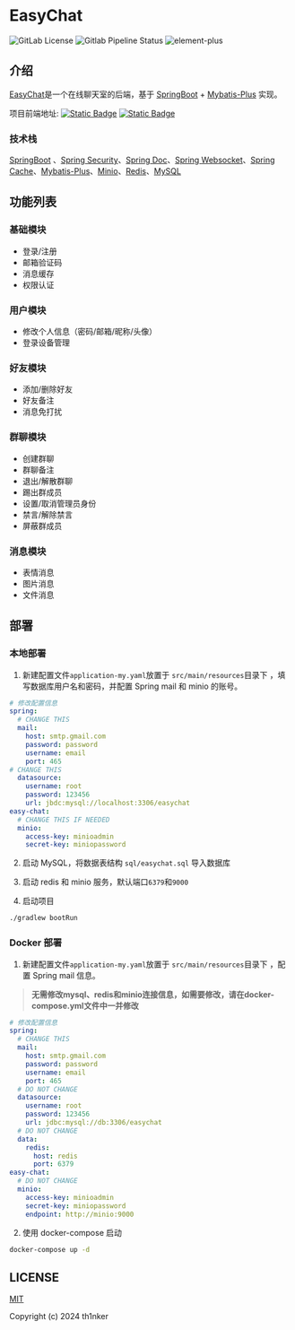 # EasyChat

![GitLab License](https://img.shields.io/gitlab/license/th1nk-er/EasyChat) ![Gitlab Pipeline Status](https://img.shields.io/gitlab/pipeline-status/th1nk-er/EasyChat?branch=master) ![element-plus](https://img.shields.io/badge/Spring_Boot-3-brightgreen.svg)


## 介绍

[EasyChat](https://gitlab.com/th1nk-er/EasyChat)是一个在线聊天室的后端，基于 [SpringBoot](https://github.com/spring-projects/spring-boot) + [Mybatis-Plus](https://github.com/baomidou/mybatis-plus) 实现。

<p>项目前端地址: <a href="https://gitlab.com/th1nk-er/EasyChat-Web"><img alt="Static Badge" src="https://img.shields.io/badge/GitLab-gray?logo=gitlab"></a> <a href="https://github.com/th1nk-er/EasyChat-Web"><img alt="Static Badge" src="https://img.shields.io/badge/GitHub-gray?logo=github"></a>

### 技术栈

[SpringBoot](https://github.com/spring-projects/spring-boot) 、[Spring Security](https://github.com/spring-projects/spring-security)、[Spring Doc](https://github.com/springdoc/springdoc-openapi)、[Spring Websocket](https://docs.spring.io/spring-framework/reference/web/websocket/stomp.html)、[Spring Cache](https://docs.spring.io/spring-boot/reference/io/caching.html)、[Mybatis-Plus](https://github.com/baomidou/mybatis-plus)、[Minio](https://github.com/minio/minio)、[Redis](https://github.com/redis/redis)、[MySQL](https://www.mysql.com/)

## 功能列表

### 基础模块

- 登录/注册
- 邮箱验证码
- 消息缓存
- 权限认证

### 用户模块

- 修改个人信息（密码/邮箱/昵称/头像）
- 登录设备管理

### 好友模块

- 添加/删除好友
- 好友备注
- 消息免打扰

### 群聊模块

- 创建群聊
- 群聊备注
- 退出/解散群聊
- 踢出群成员
- 设置/取消管理员身份
- 禁言/解除禁言
- 屏蔽群成员

### 消息模块

- 表情消息
- 图片消息
- 文件消息

## 部署

### 本地部署

1. 新建配置文件`application-my.yaml`放置于 `src/main/resources`目录下 ，填写数据库用户名和密码，并配置 Spring mail 和 minio 的账号。

```yaml
# 修改配置信息
spring:
  # CHANGE THIS
  mail:
    host: smtp.gmail.com
    password: password
    username: email
    port: 465
# CHANGE THIS
  datasource:
    username: root
    password: 123456
    url: jbdc:mysql://localhost:3306/easychat
easy-chat:
  # CHANGE THIS IF NEEDED
  minio:
    access-key: minioadmin
    secret-key: miniopassword
```

2. 启动 MySQL，将数据表结构 `sql/easychat.sql` 导入数据库

3. 启动 redis 和 minio 服务，默认端口`6379`和`9000`
4. 启动项目

```sh
./gradlew bootRun
```

### Docker 部署

1. 新建配置文件`application-my.yaml`放置于 `src/main/resources`目录下 ，配置 Spring mail 信息。

> __无需修改mysql、redis和minio连接信息，如需要修改，请在docker-compose.yml文件中一并修改__

```yaml
# 修改配置信息
spring:
  # CHANGE THIS
  mail:
    host: smtp.gmail.com
    password: password
    username: email
    port: 465
  # DO NOT CHANGE
  datasource:
    username: root
    password: 123456
    url: jdbc:mysql://db:3306/easychat
  # DO NOT CHANGE
  data:
    redis:
      host: redis
      port: 6379
easy-chat:
  # DO NOT CHANGE
  minio:
    access-key: minioadmin
    secret-key: miniopassword
    endpoint: http://minio:9000
```

2. 使用 docker-compose 启动

```sh
docker-compose up -d
```

## LICENSE

[MIT](LICENSE)

Copyright (c) 2024 th1nker
